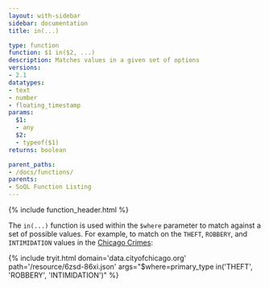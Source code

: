 ```yaml
---
layout: with-sidebar
sidebar: documentation
title: in(...)

type: function
function: $1 in($2, ...)
description: Matches values in a given set of options
versions:
- 2.1
datatypes:
- text 
- number
- floating_timestamp
params:
  $1:
  - any
  $2:
  - typeof($1)
returns: boolean

parent_paths: 
- /docs/functions/
parents: 
- SoQL Function Listing 
---
```


{% include function_header.html %}

The `in(...)` function is used within the `$where` parameter to match against a set of possible values. For example, to match on the `THEFT`, `ROBBERY`, and `INTIMIDATION` values in the [Chicago Crimes](http://data.cityofchicago.org/d/6zsd-86xi):

{% include tryit.html domain='data.cityofchicago.org' path='/resource/6zsd-86xi.json' args="$where=primary_type in('THEFT', 'ROBBERY', 'INTIMIDATION')" %}
